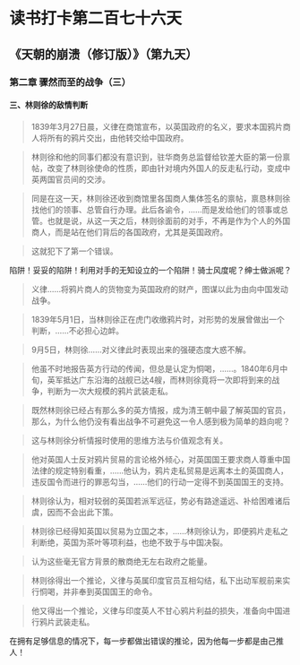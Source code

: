 读书打卡第二百七十六天
===

《天朝的崩溃（修订版）》（第九天）
---

### 第二章 骤然而至的战争（三）

#### 三、林则徐的敌情判断

> 1839年3月27日晨，义律在商馆宣布，以英国政府的名义，要求本国鸦片商人将所有的鸦片交出，由他转交给中国政府。

> 林则徐和他的同事们都没有意识到，驻华商务总监督给钦差大臣的第一份禀帖，改变了林则徐使命的性质，即由针对境内外国人的反走私行动，变成中英两国官员间的交涉。

> 同是在这一天，林则徐还收到商馆里各国商人集体签名的禀帖，禀恳林则徐找他们的领事、总管自行办理。此后各谕令，……而是发给他们的领事或总管。也就是说，从这一天之后，林则徐面前的对手，不再是作为个人的外国商人，而是站在他们背后的各国政府，尤其是英国政府。

> 这就犯下了第一个错误。

陷阱！妥妥的陷阱！利用对手的无知设立的一个陷阱！骑士风度呢？绅士做派呢？

> 义律……将鸦片商人的货物变为英国政府的财产，图谋以此为由向中国发动战争。

> 1839年5月1日，当林则徐正在虎门收缴鸦片时，对形势的发展曾做出一个判断，……不必担心边衅。

> 9月5日，林则徐……对义律此时表现出来的强硬态度大惑不解。

> 他虽不时地报告英方行动的传闻，但总是认定为恫喝，……。1840年6月中旬，英军抵达广东沿海的战舰已达4艘，而林则徐竟将一次即将到来的战争，判断为一次大规模的鸦片武装走私。

> 既然林则徐已经占有那么多的英方情报，成为清王朝中最了解英国的官员，那么，为什么他仍没有看出战争不可避免这一令人感到极为简单的趋向呢？

> 这与林则徐分析情报时使用的思维方法与价值观念有关。

> 他对英国人士反对鸦片贸易的言论格外倾心，对英国国王要求商人尊重中国法律的规定特别看重，……他认为，鸦片走私贸易是远离本土的英国商人，违反国令而进行的罪恶勾当，……他们的行动一定得不到英国国王的支持。

> 林则徐认为，相对较弱的英国若派军远征，势必有路途遥远、补给困难诸后虞，因而不会出此下策。

> 林则徐已经得知英国以贸易为立国之本，……林则徐认为，即便鸦片走私之利断绝，英国为茶叶等项利益，也绝不致于与中国决裂。

> 认为这些毫无官方背景的散商绝无左右政府之能量。

> 林则徐得出一个推论，义律与英属印度官员互相勾结，私下出动军舰前来实行恫喝，并非奉到英国国王的命令。

> 他又得出一个推论，义律与印度英人不甘心鸦片利益的损失，准备向中国进行鸦片武装走私。

在拥有足够信息的情况下，每一步都做出错误的推论，因为他每一步都是由己推人！